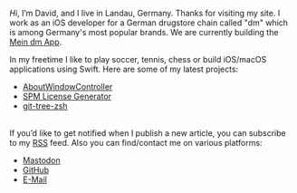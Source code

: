 *Hi*, I’m David, and I live in Landau, Germany. Thanks for visiting my site.
I work as an iOS developer for a German drugstore chain called "dm" which is among Germany's most popular brands.
We are currently building the [Mein dm App](https://apps.apple.com/de/app/mein-dm-deutschland/id1186271926).

In my freetime I like to play soccer, tennis, chess or build iOS/macOS applications using Swift.
Here are some of my latest projects:

* [AboutWindowController](https://github.com/dehlen/AboutWindowController)
* [SPM License Generator](https://github.com/dehlen/SPMLicenses)  
* [git-tree-zsh](https://github.com/dehlen/git-tree-zsh)

<br />If you’d like to get notified when I publish a new article, you can subscribe to my [RSS](https://dehlen.github.io/blog/feed.xml) feed.
Also you can find/contact me on various platforms:

* [Mastodon](https://chaos.social/@dvk)
* [GitHub](https://github.com/dehlen)
* [E-Mail](mailto:dehlen@me.com)
